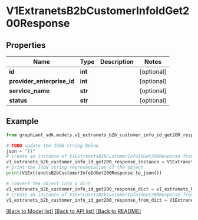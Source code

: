 # V1ExtranetsB2bCustomerInfoIdGet200Response


## Properties

Name | Type | Description | Notes
------------ | ------------- | ------------- | -------------
**id** | **int** |  | [optional] 
**provider_enterprise_id** | **int** |  | [optional] 
**service_name** | **str** |  | [optional] 
**status** | **str** |  | [optional] 

## Example

```python
from graphiant_sdk.models.v1_extranets_b2b_customer_info_id_get200_response import V1ExtranetsB2bCustomerInfoIdGet200Response

# TODO update the JSON string below
json = "{}"
# create an instance of V1ExtranetsB2bCustomerInfoIdGet200Response from a JSON string
v1_extranets_b2b_customer_info_id_get200_response_instance = V1ExtranetsB2bCustomerInfoIdGet200Response.from_json(json)
# print the JSON string representation of the object
print(V1ExtranetsB2bCustomerInfoIdGet200Response.to_json())

# convert the object into a dict
v1_extranets_b2b_customer_info_id_get200_response_dict = v1_extranets_b2b_customer_info_id_get200_response_instance.to_dict()
# create an instance of V1ExtranetsB2bCustomerInfoIdGet200Response from a dict
v1_extranets_b2b_customer_info_id_get200_response_from_dict = V1ExtranetsB2bCustomerInfoIdGet200Response.from_dict(v1_extranets_b2b_customer_info_id_get200_response_dict)
```
[[Back to Model list]](../README.md#documentation-for-models) [[Back to API list]](../README.md#documentation-for-api-endpoints) [[Back to README]](../README.md)



